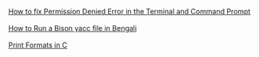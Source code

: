 [How to fix Permission Denied Error in the Terminal and Command Prompt](https://www.youtube.com/watch?v=JeHXpAjXlDQ)
<br>
</br>
[How to Run a Bison yacc file in Bengali](https://youtu.be/vi2uCyLnaIE?si=Z7X3KMcA6k0B8rSX) 
<br>
</br>
[Print Formats in C](https://youtu.be/iLZOL-hmr7M?si=5NCJjV7LCXznL5py)
